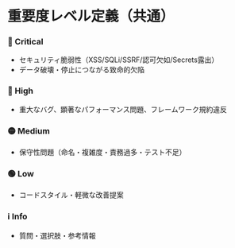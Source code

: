 # 重要度レベル定義（共通）

### 🔴 Critical
- セキュリティ脆弱性（XSS/SQLi/SSRF/認可欠如/Secrets露出）
- データ破壊・停止につながる致命的欠陥

### 🔴 High
- 重大なバグ、顕著なパフォーマンス問題、フレームワーク規約違反

### 🟡 Medium
- 保守性問題（命名・複雑度・責務過多・テスト不足）

### 🟢 Low
- コードスタイル・軽微な改善提案

### ℹ️ Info
- 質問・選択肢・参考情報
